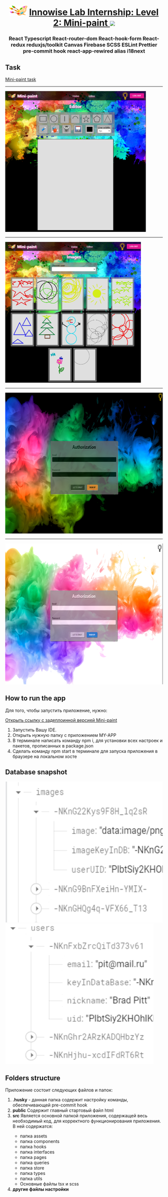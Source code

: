 <h1 align="center">
  <img
    src="./src/assets/icon.png"
    height="32"
  />
  <a
    href="https://github.com/VeriSkas/Mini-paint"
    target="_blank"
  >
    Innowise Lab Internship: Level 2: Mini-paint
  </a>
  <img
    src="https://github.com/blackcater/blackcater/raw/main/images/Hi.gif"
    height="32"
  />
</h1>
<h3 align="center">
  React Typescript React-router-dom React-hook-form React-redux reduxjs/toolkit Canvas Firebase SCSS ESLint Prettier pre-commit hook 
  react-app-rewired alias i18next
</h3>
<h2> Task </h2>
<a
  href="https://drive.google.com/file/d/19cb4whI_HUVPzuaPyaj5r6hGotIVnhho/view"
  target="_blank"
>
  Mini-paint task
</a>
<hr />
<img src="./src/assets/readme/mini-paint1.png" alt="mini-paint img" height="450" />
<hr />
<img src="./src/assets/readme/mini-paint2.png" alt="mini-paint img" height="450" />
<hr />
<img src="./src/assets/readme/mini-paint3.png" alt="mini-paint img" height="450" />
<hr />
<img src="./src/assets/readme/mini-paint4.png" alt="mini-paint img" height="450" />
<h2>How to run the app</h2>
<p>Для того, чтобы запустить приложение, нужно:</p>
<a
  href="https://veriskas.github.io/Mini-paint/"
  target="_blank"
>
  Открыть ссылку с задеплоинной версией Mini-paint
</a>
<ol>
  <li>Запустить Вашу IDE.</li>
  <li>Открыть нужную папку с приложением MY-APP</li>
  <li>
    В терминале написать команду npm i, для установки всех настроек и пакетов,
    прописанных в package.json
  </li>
  <li>
    Cделать команду npm start в терминале для запуска приложения в браузере на
    локальном хосте
  </li>
</ol>
<h2>Database snapshot</h2>
<img src="./src/assets/readme/dataBase1.png" alt="database img" height="450" />
<img src="./src/assets/readme/dataBase2.png" alt="database img" height="450" />
<h2>Folders structure</h2>
<p>Приложение состоит следующих файлов и папок:</p>
<ol>
  <li>
    <b>.husky</b> - данная папка содержит настройку команды, обеспечивающей
    pre-commit hook
  </li>
  <li>
    <b>public</b> Содержит главный стартовый файл html
  </li>
  <li>
    <b>src</b> Является основной папкой приложения, содержащей весь
    необходимый код, для корректного функционирования приложения. В ней
    содержатся:
  </li>
  <ul>
    <li>папка assets</li>
    <li>папка components</li>
    <li>папка hooks</li>
    <li>папка interfaces</li>
    <li>папка pages</li>
    <li>папка queries</li>
    <li>папка store</li>
    <li>папка types</li>
    <li>папка utils</li>
    <li> Основные файлы tsx и scss</li>
  </ul>
  <li>
    <b>другие файлы настройки</b>
  </li>
</ol>
